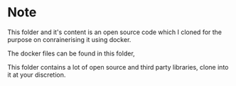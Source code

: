 # Note

This folder and it's content is an open source code which I cloned for the purpose on conrainerising it using docker.

The docker files can be found in this folder,

This folder contains a lot of open source and third party libraries, clone into it at your discretion.
